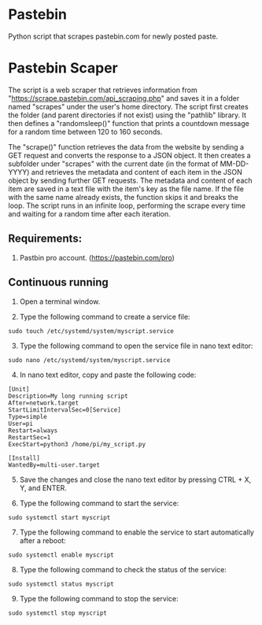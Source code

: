 # Pastebin

 Python script that scrapes pastebin.com for newly posted paste.

# Pastebin Scaper 

The script is a web scraper that retrieves information from "https://scrape.pastebin.com/api_scraping.php" and saves it in a folder named "scrapes" 
under the user's home directory. The script first creates the folder (and parent directories if not exist) using the "pathlib" library. 
It then defines a "randomsleep()" function that prints a countdown message for a random time between 120 to 160 seconds.

The "scrape()" function retrieves the data from the website by sending a GET request and converts the response to a JSON object. 
It then creates a subfolder under "scrapes" with the current date (in the format of MM-DD-YYYY) and retrieves the metadata and content of each item 
in the JSON object by sending further GET requests. The metadata and content of each item are saved in a text file with the item's key as the file name. 
If the file with the same name already exists, the function skips it and breaks the loop. The script runs in an infinite loop, performing the scrape 
every time and waiting for a random time after each iteration.

## Requirements:

1. Pastbin pro account. (https://pastebin.com/pro)

## Continuous running

1. Open a terminal window.

2. Type the following command to create a service file:

```
sudo touch /etc/systemd/system/myscript.service
```

3. Type the following command to open the service file in nano text editor:

```
sudo nano /etc/systemd/system/myscript.service
```

4. In nano text editor, copy and paste the following code:

```
[Unit]
Description=My long running script
After=network.target
StartLimitIntervalSec=0[Service]
Type=simple
User=pi
Restart=always
RestartSec=1
ExecStart=python3 /home/pi/my_script.py

[Install]
WantedBy=multi-user.target

```

5. Save the changes and close the nano text editor by pressing CTRL + X, Y, and ENTER.

6. Type the following command to start the service:


```
sudo systemctl start myscript
```

7. Type the following command to enable the service to start automatically after a reboot:


```
sudo systemctl enable myscript

```

8. Type the following command to check the status of the service:

```
sudo systemctl status myscript

```
9. Type the following command to stop the service:

```
sudo systemctl stop myscript
```